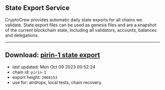 ## State Export Service
CryptoCrew provides automatic daily state exports for all chains we validate. State export files can be used as genesis files and are a snapshot of the current blockchain state, including all validators, accounts, balances and delegations.

---
**Download: [pirin-1 state export](https://dl.ccvalidators.com/SERVICE/nolus/pirin-1_export_2068153.json)**
---

- last updated: Mon Oct 09 2023 00:52:24
- chain id: `pirin-1`
- export height: `2068153`
- use for: airdrops, local tests, chain recovery
